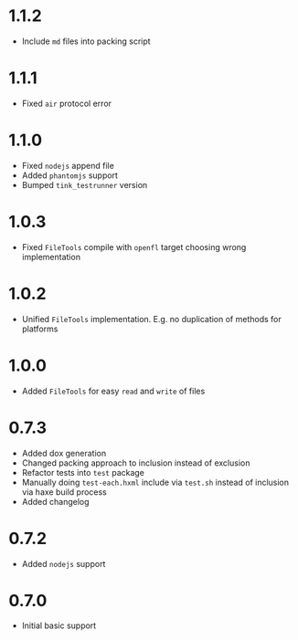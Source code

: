 # 1.1.2

- Include `md` files into packing script

# 1.1.1

- Fixed `air` protocol error

# 1.1.0

- Fixed `nodejs` append file
- Added `phantomjs` support
- Bumped `tink_testrunner` version

# 1.0.3

- Fixed `FileTools` compile with `openfl` target choosing wrong implementation

# 1.0.2

- Unified `FileTools` implementation. E.g. no duplication of methods for platforms

# 1.0.0

- Added `FileTools` for easy `read` and `write` of files

# 0.7.3

- Added dox generation
- Changed packing approach to inclusion instead of exclusion
- Refactor tests into `test` package
- Manually doing `test-each.hxml` include via `test.sh` instead of inclusion via haxe build process
- Added changelog

# 0.7.2

- Added `nodejs` support

# 0.7.0

- Initial basic support